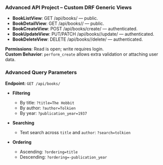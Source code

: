### Advanced API Project – Custom DRF Generic Views
- **BookListView**: GET /api/books/ — public.
- **BookDetailView**: GET /api/books/<id>/ — public.
- **BookCreateView**: POST /api/books/create/ — authenticated.
- **BookUpdateView**: PUT/PATCH /api/books/<id>/update/ — authenticated.
- **BookDeleteView**: DELETE /api/books/<id>/delete/ — authenticated.

**Permissions**: Read is open; write requires login.  
**Custom Behavior**: `perform_create` allows extra validation or attaching user data.
### Advanced Query Parameters
**Endpoint:** `GET /api/books/`

- **Filtering**
  - By title: `?title=The Hobbit`
  - By author: `?author=Tolkien`
  - By year: `?publication_year=1937`

- **Searching**
  - Text search across `title` and `author`: `?search=tolkien`

- **Ordering**
  - Ascending: `?ordering=title`
  - Descending: `?ordering=-publication_year`
